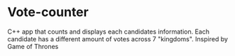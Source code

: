 # Vote-counter
C++ app that counts and displays each candidates information. Each candidate has a different amount of votes across 7 "kingdoms". Inspired by Game of Thrones
